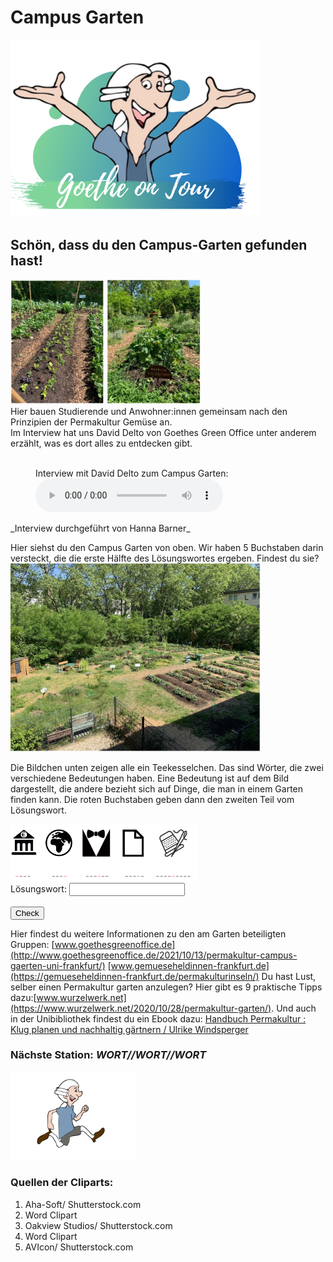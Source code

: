 # Campus Garten
<p class="aligncenter">
    <img src="Logo.png" alt="centered image" width="400" />
</p>

## Schön, dass du den Campus-Garten gefunden hast!

<img src="CampusGarten2.jpg" width="150"> <img src="Campusgarten1.jpg" width="150"> 
<br>
Hier bauen Studierende und Anwohner:innen gemeinsam nach den Prinzipien der Permakultur Gemüse an.
<br>
Im Interview hat uns David Delto von Goethes Green Office unter anderem erzählt, was es dort alles zu entdecken gibt.
<br>
<br>

<figure>
    <figcaption>Interview mit David Delto zum Campus Garten:</figcaption>
    <audio
        controls
        src="CampusGarten.mp3">
            Your browser does not support the
            <code>audio</code> element.
    </audio>
</figure>
_Interview durchgeführt von Hanna Barner_

Hier siehst du den Campus Garten von oben. Wir haben 5 Buchstaben darin versteckt, die die erste Hälfte des Lösungswortes ergeben. Findest du sie?
<img src="CampusGarten3.jpg" width="400">

Die Bildchen unten zeigen alle ein Teekesselchen. Das sind Wörter, die zwei verschiedene Bedeutungen haben. Eine Bedeutung ist auf dem Bild dargestellt, die andere bezieht sich auf Dinge, die man in einem Garten finden kann. Die roten Buchstaben geben dann den zweiten Teil vom Lösungswort. 

<img src="Campusgarten4.png" width="300">

<form name="f1">
 Lösungswort: <input type="text" name="studentAnswer" size="20">
  <br>
  <br>
  <input type="button" value="Check" onClick="checkAnswers1()">

</form>

Hier findest du weitere Informationen zu den am Garten beteiligten Gruppen: 
[www.goethesgreenoffice.de](http://www.goethesgreenoffice.de/2021/10/13/permakultur-campus-gaerten-uni-frankfurt/)
[www.gemueseheldinnen-frankfurt.de](https://gemueseheldinnen-frankfurt.de/permakulturinseln/)
Du hast Lust, selber einen Permakultur garten anzulegen? Hier gibt es 9 praktische Tipps dazu:[www.wurzelwerk.net](https://www.wurzelwerk.net/2020/10/28/permakultur-garten/). 
Und auch in der Unibibliothek findest du ein Ebook dazu: [Handbuch Permakultur : Klug planen und nachhaltig gärtnern / Ulrike Windsperger](https://ubffm.hds.hebis.de/Record/HEB486052583)

### Nächste Station: _WORT//WORT//WORT_   
<img src="Pose2.svg" width="200">

### Quellen der Cliparts:
1) Aha-Soft/ Shutterstock.com
2) Word Clipart
3) Oakview Studios/ Shutterstock.com
4) Word Clipart
5) AVIcon/ Shutterstock.com

<script>
function checkAnswers1() {
// document.$formName.$inputName
  Student_answer = document.f1.studentAnswer.value
  Teacher_answer = "Hügelbeete"

  if (Student_answer.length == 0 || Teacher_answer.length == 0) {
    alert("Bitte gebe das Lösungswort ein. Achte dabei auf Groß- und Kleinschreibung.");
    return false;
  }

  if (Student_answer == Teacher_answer) {
    alert("Super! Deine Antwort ist korrekt!");
  } else {
    alert("Falsche Antwort. Achte auf Groß- und Kleinschreibung.");
  }

}
</script>
